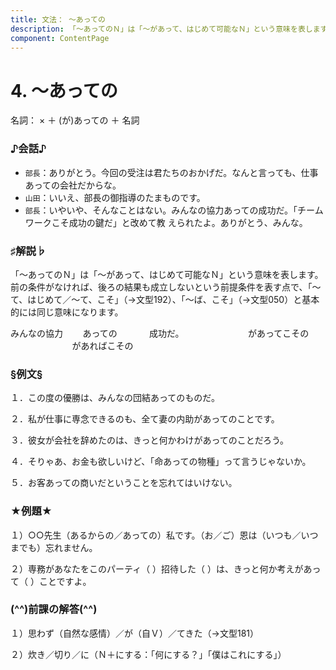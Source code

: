```yaml
---
title: 文法： ～あっての
description: 「～あってのＮ」は「～があって、はじめて可能なＮ」という意味を表します。前の条件がなければ、後ろの結果も成立しないという前提条件を表す点で、「～て、はじめて／～て、こそ」（→文型192）、「～ば、こそ」（→文型050）と基本的には同じ意味になります。
component: ContentPage
---
```



# 4. ～あっての
名詞： × ＋ (が)あっての ＋ 名詞

### ♪会話♪
- `部長`：ありがとう。今回の受注は君たちのおかげだ。なんと言っても、仕事あっての会社だからな。 
- `山田`：いいえ、部長の御指導のたまものです。 
- `部長`：いやいや、そんなことはない。みんなの協力あっての成功だ。「チームワークこそ成功の鍵だ」と改めて教 えられたよ。ありがとう、みんな。

### ♯解説♭
「～あってのＮ」は「～があって、はじめて可能なＮ」という意味を表します。前の条件がなければ、後ろの結果も成立しないという前提条件を表す点で、「～て、はじめて／～て、こそ」（→文型192）、「～ば、こそ」（→文型050）と基本的には同じ意味になります。

みんなの協力 &nbsp;&nbsp;&nbsp;&nbsp;&nbsp;&nbsp;&nbsp;あっての &nbsp;&nbsp;&nbsp;&nbsp;&nbsp;&nbsp;&nbsp;&nbsp;&nbsp;&nbsp;&nbsp;&nbsp;成功だ。
&nbsp;&nbsp;&nbsp;&nbsp;&nbsp;&nbsp;&nbsp;&nbsp;&nbsp;&nbsp;&nbsp;&nbsp;&nbsp;&nbsp;&nbsp;&nbsp;&nbsp;&nbsp;&nbsp;&nbsp;&nbsp;&nbsp;&nbsp;&nbsp;&nbsp;があってこその  
&nbsp;&nbsp;&nbsp;&nbsp;&nbsp;&nbsp;&nbsp;&nbsp;&nbsp;&nbsp;&nbsp;&nbsp;&nbsp;&nbsp;&nbsp;&nbsp;&nbsp;&nbsp;&nbsp;&nbsp;&nbsp;&nbsp;&nbsp;&nbsp;&nbsp;があればこその  

### §例文§
１．この度の優勝は、みんなの団結あってのものだ。 

２．私が仕事に専念できるのも、全て妻の内助があってのことです。 

３．彼女が会社を辞めたのは、きっと何かわけがあってのことだろう。 

４．そりゃあ、お金も欲しいけど、「命あっての物種」って言うじゃないか。 

５．お客あっての商いだということを忘れてはいけない。

### ★例題★
１）○○先生（あるからの／あっての）私です。（お／ご）恩は（いつも／いつまでも）忘れません。 

２）専務があなたをこのパーティ（ ）招待した（ ）は、きっと何か考えがあって（ ）ことですよ。 

### (^^)前課の解答(^^)
１）思わず（自然な感情）／が（自Ｖ）／てきた（→文型181） 

２）炊き／切り／に（Ｎ＋にする：「何にする？」「僕はこれにする」） 

